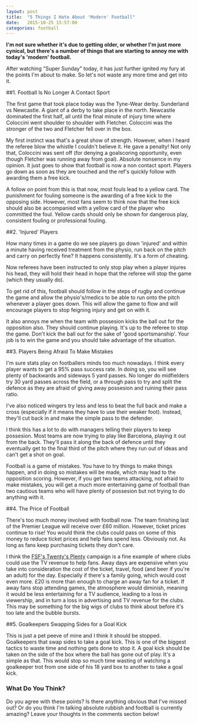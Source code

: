 ```yaml
---
layout: post
title:  "5 Things I Hate About 'Modern' Football"
date:   2015-10-25 15:57:00
categories: football
---
```


**I'm not sure whether it's due to getting older, or whether I'm just more cynical, but there's a number of things that are starting to annoy me with today's 'modern' football.**

After watching "Super Sunday" today, it has just further ignited my fury at the points I'm about to make. So let's not waste any more time and get into it.

##1. Football Is No Longer A Contact Sport

The first game that took place today was the Tyne-Wear derby. Sunderland vs Newcastle. A giant of a derby to take place in the north. Newcastle dominated the first half, all until the final minute of injury time where Coloccini went shoulder to shoulder with Fletcher. Coloccini was the stronger of the two and Fletcher fell over in the box.

My first instinct was that's a great show of strength. However, when I heard the referee blow the whistle I couldn't believe it. He gave a penalty! Not only that, Coloccini was sent off (for denying a goalscoring opportunity, even though Fletcher was running away from goal). Absolute nonsence in my opinion. It just goes to show that football is now a non contact sport. Players go down as soon as they are touched and the ref's quickly follow with awarding them a free kick.

A follow on point from this is that now, most fouls lead to a yellow card. The punishment for fouling someone is the awarding of a free kick to the opposing side. However, most fans seem to think now that the free kick should also be accompanied with a yellow card of the player who committed the foul. Yellow cards should only be shown for dangerous play, consistent fouling or professional fouling.

##2. 'Injured' Players

How many times in a game do we see players go down 'injured' and within a minute having received treatment from the physio, run back on the pitch and carry on perfectly fine? It happens consistently. It's a form of cheating.

Now referees have been instructed to only stop play when a player injures his head, they will hold their head in hope that the referee will stop the game (which they usually do).

To get rid of this, football should follow in the steps of rugby and continue the game and allow the physio's/medics to be able to run onto the pitch whenever a player goes down. This will allow the game to flow and will encourage players to stop feigning injury and get on with it.

It also annoys me when the team with possesion kicks the ball out for the opposition also. They should continue playing. It's up to the referee to stop the game. Don't kick the ball out for the sake of 'good sportsmanship'. Your job is to win the game and you should take advantage of the situation.

##3. Players Being Afraid To Make Mistakes

I'm sure stats play on footballers minds too much nowadays. I think every player wants to get a 95% pass success rate. In doing so, you will see plenty of backwards and sideways 5 yard passes. No longer do midfielders try 30 yard passes across the field, or a through pass to try and split the defence as they are afraid of giving away possesion and ruining their pass ratio.

I've also noticed wingers try less and less to beat the full back and make a cross (especially if it means they have to use their weaker foot). Instead, they'll cut back in and make the simple pass to the defender.

I think this has a lot to do with managers telling their players to keep possesion. Most teams are now trying to play like Barcelona, playing it out from the back. They'll pass it along the back of defence until they eventually get to the final third of the pitch where they run out of ideas and can't get a shot on goal.

Football is a game of mistakes. You have to try things to make things happen, and in doing so mistakes will be made, which may lead to the opposition scoring. However, if you get two teams attacking, not afraid to make mistakes, you will get a much more entertaining game of football than two cautious teams who will have plenty of possesion but not trying to do anything with it.

##4. The Price of Football

There's too much money involved with football now. The team finishing last of the Premier League will receive over £60 million. However, ticket prices continue to rise! You would think the clubs could pass on some of this money to reduce ticket prices and help fans spend less. Obviously not. As long as fans keep purchasing tickets they don't care.

I think the [FSF's Twenty's Plenty](http://fsf.org.uk/campaigns/away-fans/twentys-plenty/) campaign is a fine example of where clubs could use the TV revenue to help fans. Away days are expensive when you take into consideration the cost of the ticket, travel, food (and beer if you're an adult) for the day. Especially if there's a family going, which would cost even more. £20 is more than enough to charge an away fan for a ticket. If away fans stop attending games, the atmosphere would diminish, meaning it would be less entertaining for a TV audience, leading to a loss in viewership, and in turn a loss in advertising and TV revenue for the clubs. This may be something for the big wigs of clubs to think about before it's too late and the bubble bursts.

##5. Goalkeepers Swapping Sides for a Goal Kick

This is just a pet peeve of mine and I think it should be stopped. Goalkeepers that swap sides to take a goal kick. This is one of the biggest tactics to waste time and nothing gets done to stop it. A goal kick should be taken on the side of the box where the ball has gone out of play. It's a simple as that. This would stop so much time wasting of watching a goalkeeper trot from one side of his 18 yard box to another to take a goal kick.

### What Do You Think?

Do you agree with these points? Is there anything obvious that I've missed out? Or do you think I'm talking absolute rubbish and football is currently amazing? Leave your thoughts in the comments section below!
